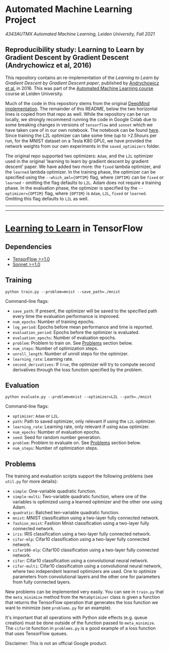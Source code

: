 # Automated Machine Learning Project
_4343AUTMX Automated Machine Learning, Leiden University, Fall 2021_

## Reproducibility study: Learning to Learn by Gradient Descent by Gradient Descent (Andrychowicz et al, 2016)
This repository contains an re-implementation of the _Learning to Learn by Gradient Descent by Gradient Descent paper_, published by [Andrychowicz et al.](https://dl.acm.org/doi/10.5555/3157382.3157543) in 2016. This was part of the [Automated Machine Learning course](https://studiegids.universiteitleiden.nl/courses/105067/automated-machine-learning) course at Leiden University.

Much of the code in this repository stems from the original [DeepMind implementation](https://github.com/deepmind/learning-to-learn). The remainder of this README, below the two horizontal lines is copied from that repo as well. While the repository can be run locally, we strongly recommend running the code in Google Colab due to some breaking changes in versions of `tensorflow` and `sonnet` which we have taken care of in our own notebook. The notebook can be found [here](https://colab.research.google.com/drive/1NdXeetzPzrpyXSlNYpOlBGlbTY8oh4AJ?usp=sharing). Since training the L2L optimizer can take some time (up to >2.5hours per run, for the MNIST dataset on a Tesla K80 GPU), we have provided the network weights from our own experiments in the `saved_optimizers` folder.

The original repo supported two optimizers: `Adam`, and the `L2L` optimizer used in the original 'learning to learn by gradient descent by gradient descent' paper. We have added two more: the `fixed` lambda optimizer, and the `learned` lambda optimizer. In the training phase, the optimizer can be specified using the `--which_aml={OPTIM}` flag, where `{OPTIM}` can be `fixed` or `learned` - omitting the flag defaults to `L2L`. Adam does not require a training phase. In the evaluation phase, the optimizer is specified by the `--optimizer={OPTIM}` flag, where `{OPTIM}` is `Adam`, `L2L`, `fixed` or `learned`. Omitting this flag defaults to `L2L` as well. 

---

---

# [Learning to Learn](https://arxiv.org/abs/1606.04474) in TensorFlow


## Dependencies

* [TensorFlow >=1.0](https://www.tensorflow.org/)
* [Sonnet >=1.0](https://github.com/deepmind/sonnet)


## Training

```
python train.py --problem=mnist --save_path=./mnist
```

Command-line flags:

* `save_path`: If present, the optimizer will be saved to the specified path
    every time the evaluation performance is improved.
* `num_epochs`: Number of training epochs.
* `log_period`: Epochs before mean performance and time is reported.
* `evaluation_period`: Epochs before the optimizer is evaluated.
* `evaluation_epochs`: Number of evaluation epochs.
* `problem`: Problem to train on. See [Problems](#problems) section below.
* `num_steps`: Number of optimization steps.
* `unroll_length`: Number of unroll steps for the optimizer.
* `learning_rate`: Learning rate.
* `second_derivatives`: If `true`, the optimizer will try to compute second
    derivatives through the loss function specified by the problem.


## Evaluation

```
python evaluate.py --problem=mnist --optimizer=L2L --path=./mnist
```

Command-line flags:

* `optimizer`: `Adam` or `L2L`.
* `path`: Path to saved optimizer, only relevant if using the `L2L` optimizer.
* `learning_rate`: Learning rate, only relevant if using `Adam` optimizer.
* `num_epochs`: Number of evaluation epochs.
* `seed`: Seed for random number generation.
* `problem`: Problem to evaluate on. See [Problems](#problems) section below.
* `num_steps`: Number of optimization steps.


## Problems

The training and evaluation scripts support the following problems (see
`util.py` for more details):

* `simple`: One-variable quadratic function.
* `simple-multi`: Two-variable quadratic function, where one of the variables
    is optimized using a learned optimizer and the other one using Adam.
* `quadratic`: Batched ten-variable quadratic function.
* `mnist`: MNIST classification using a two-layer fully connected network.
* `fashion_mnist`: Fashion Mnist classification using a two-layer fully connected network.
* `iris`: IRIS classification using a two-layer fully connected network.
* `cifar-mlp`: Cifar10 classification using a two-layer fully connected network.
*  `cifar100-mlp`: Cifar100 classification using a two-layer fully connected network.
* `cifar`: Cifar10 classification using a convolutional neural network.
* `cifar-multi`: Cifar10 classification using a convolutional neural network,
    where two independent learned optimizers are used. One to optimize
    parameters from convolutional layers and the other one for parameters from
    fully connected layers.


New problems can be implemented very easily. You can see in `train.py` that
the `meta_minimize` method from the `MetaOptimizer` class is given a function
that returns the TensorFlow operation that generates the loss function we want
to minimize (see `problems.py` for an example).

It's important that all operations with Python side effects (e.g. queue
creation) must be done outside of the function passed to `meta_minimize`. The
`cifar10` function in `problems.py` is a good example of a loss function that
uses TensorFlow queues.


Disclaimer: This is not an official Google product.
